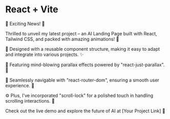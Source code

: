 # React + Vite

🚀 Exciting News! 🚀

Thrilled to unveil my latest project – an AI Landing Page built with React, Tailwind CSS, and packed with amazing animations! 🌟

🎨 Designed with a reusable component structure, making it easy to adapt and integrate into various projects. ✨

🌈 Featuring mind-blowing parallax effects powered by "react-just-parallax". 🚀

🔗 Seamlessly navigable with "react-router-dom", ensuring a smooth user experience. 🚤

⚙️ Plus, I've incorporated "scroll-lock" for a polished touch in handling scrolling interactions. 🔄

Check out the live demo and explore the future of AI at [Your Project Link] 🚀
